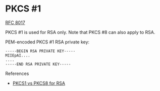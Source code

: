# PKCS #1

[RFC 8017](https://datatracker.ietf.org/doc/html/rfc8017)

PKCS #1 is used for RSA only. Note that PKCS #8 can also apply to RSA.

PEM-encoded PKCS #1 RSA private key:

```
-----BEGIN RSA PRIVATE KEY-----
MIIEpAI....
....
-----END RSA PRIVATE KEY-----
```

References
* [PKCS1 vs PKCS8 for RSA](https://stackoverflow.com/questions/48958304/pkcs1-and-pkcs8-format-for-rsa-private-key)
